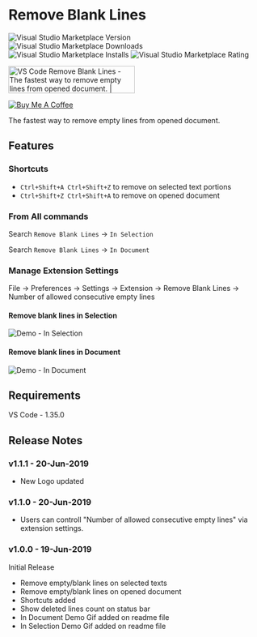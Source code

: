 # Remove Blank Lines



<img alt="Visual Studio Marketplace Version" src="https://img.shields.io/visual-studio-marketplace/v/Thamaraiselvam.remove-blank-lines.svg?style=for-the-badge"> <img alt="Visual Studio Marketplace Downloads" src="https://img.shields.io/visual-studio-marketplace/d/Thamaraiselvam.remove-blank-lines.svg?style=for-the-badge"> <img alt="Visual Studio Marketplace Installs" src="https://img.shields.io/visual-studio-marketplace/i/Thamaraiselvam.remove-blank-lines.svg?style=for-the-badge"> <img alt="Visual Studio Marketplace Rating" src="https://img.shields.io/visual-studio-marketplace/r/Thamaraiselvam.remove-blank-lines.svg?style=for-the-badge">

<a href="https://www.producthunt.com/posts/vs-code-remove-blank-lines?utm_source=badge-featured&utm_medium=badge&utm_souce=badge-vs-code-remove-blank-lines" target="_blank"><img src="https://api.producthunt.com/widgets/embed-image/v1/featured.svg?post_id=161359&theme=dark" alt="VS Code Remove Blank Lines - The fastest way to remove empty lines from opened document. | Product Hunt Embed" style="width: 250px; height: 54px;" width="250px" height="54px" /></a>



<a href="https://www.buymeacoffee.com/R8Nc2vn" target="_blank"><img src="https://www.buymeacoffee.com/assets/img/custom_images/yellow_img.png" alt="Buy Me A Coffee"></a>


The fastest way to remove empty lines from opened document.

## Features

### Shortcuts
- `Ctrl+Shift+A Ctrl+Shift+Z` to remove on selected text portions
- `Ctrl+Shift+Z Ctrl+Shift+A` to remove on opened document

### From All commands

Search `Remove Blank Lines` -> `In Selection`

Search `Remove Blank Lines` -> `In Document`

### Manage Extension Settings

File -> Preferences -> Settings -> Extension -> Remove Blank Lines -> Number of allowed consecutive empty lines

#### Remove blank lines in Selection
![Demo - In Selection](images/demo-in-selection.gif)

#### Remove blank lines in Document
![Demo - In Document](images/demo-in-document.gif)

## Requirements

VS Code - 1.35.0

## Release Notes

### v1.1.1 - 20-Jun-2019
- New Logo updated

### v1.1.0 - 20-Jun-2019

- Users can controll "Number of allowed consecutive empty lines" via extension settings.

### v1.0.0 - 19-Jun-2019

Initial Release

- Remove empty/blank lines on selected texts
- Remove empty/blank lines on opened document
- Shortcuts added
- Show deleted lines count on status bar
- In Document Demo Gif added on readme file
- In Selection Demo Gif added on readme file
